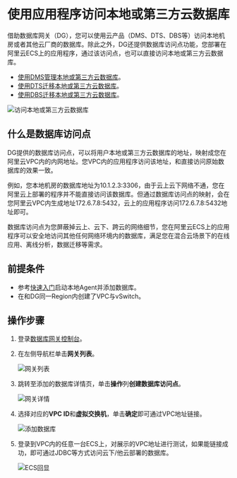 # 使用应用程序访问本地或第三方云数据库

借助数据库网关（DG），您可以使用云产品（DMS、DTS、DBS等）访问本地机房或者其他云厂商的数据库。除此之外，DG还提供数据库访问点功能，您部署在阿里云ECS上的应用程序，通过该访问点，也可以直接访问本地或第三方云数据库。

-   [使用DMS管理本地或第三方云数据库](/intl.zh-CN/解决方案/使用DMS和DG管理本地或第三方云数据库.md)。
-   [使用DTS迁移本地或第三方云数据库](/intl.zh-CN/解决方案/使用DTS和DG迁移、同步或订阅本地或第三方云数据库.md)。
-   [使用DBS迁移本地或第三方云数据库](/intl.zh-CN/解决方案/使用DBS和DG备份本地或第三方云数据库.md)。

![访问本地或第三方云数据库](https://static-aliyun-doc.oss-accelerate.aliyuncs.com/assets/img/zh-CN/0748271161/p232849.png)

## 什么是数据库访问点

DG提供的数据库访问点，可以将用户本地或第三方云数据库的地址，映射成您在阿里云VPC内的内网地址。您VPC内的应用程序访问该地址，和直接访问原始数据库的效果一致。

例如，您本地机房的数据库地址为10.1.2.3:3306，由于云上云下网络不通，您在阿里云上部署的程序并不能直接访问该数据库。但通过数据库访问点的映射，会在您阿里云VPC内生成地址172.6.7.8:5432，云上的应用程序访问172.6.7.8:5432地址即可。

数据库访问点为您屏蔽掉云上、云下、跨云的网络细节，您在阿里云ECS上的应用程序可以安全地访问其他任何网络环境内的数据库，满足您在混合云场景下的在线应用、离线分析，数据迁移等需求。

## 前提条件

-   参考[快速入门](/intl.zh-CN/.md)启动本地Agent并添加数据库。
-   在和DG同一Region内创建了VPC与vSwitch。

## 操作步骤

1.  登录[数据库网关控制台](https://account.aliyun.com/login/login.htm?oauth_callback=https%3A%2F%2Fdg.console.aliyun.com%2Fgateway&lang=zh)。
2.  在左侧导航栏单击**网关列表**。

    ![网关列表](https://static-aliyun-doc.oss-accelerate.aliyuncs.com/assets/img/zh-CN/3537939061/p208324.png)

3.  跳转至添加的数据库详情页，单击**操作**列**创建数据库访问点**。

    ![网关详情](https://static-aliyun-doc.oss-accelerate.aliyuncs.com/assets/img/zh-CN/2537939061/p208328.png)

4.  选择对应的**VPC ID**和**虚拟交换机**，单击**确定**即可通过VPC地址链接。

    ![添加数据库](https://static-aliyun-doc.oss-accelerate.aliyuncs.com/assets/img/zh-CN/3537939061/p208342.png)

5.  登录到VPC内的任意一台ECS上，对展示的VPC地址进行测试，如果能链接成功，即可通过JDBC等方式访问云下/他云部署的数据库。

    ![ECS回显](https://static-aliyun-doc.oss-accelerate.aliyuncs.com/assets/img/zh-CN/3537939061/p208345.png)


